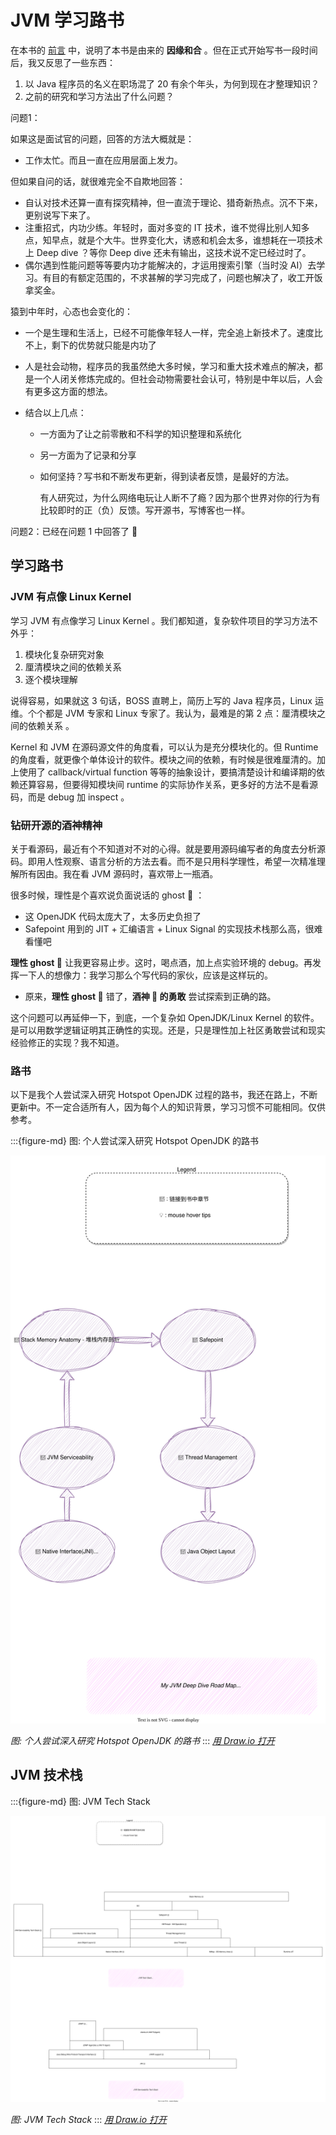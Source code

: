 # JVM 学习路书



在本书的 [前言](/index.md) 中，说明了本书是由来的 **因缘和合** 。但在正式开始写书一段时间后，我又反思了一些东西：

1. 以 Java 程序员的名义在职场混了 20 有余个年头，为何到现在才整理知识？
2. 之前的研究和学习方法出了什么问题？



问题1：

如果这是面试官的问题，回答的方法大概就是：

- 工作太忙。而且一直在应用层面上发力。

但如果自问的话，就很难完全不自欺地回答：

- 自认对技术还算一直有探究精神，但一直流于理论、猎奇新热点。沉不下来，更别说写下来了。
- 注重招式，内功少练。年轻时，面对多变的 IT 技术，谁不觉得比别人知多点，知早点，就是个大牛。世界变化大，诱惑和机会太多，谁想耗在一项技术上 Deep dive ？等你 Deep dive 还未有输出，这技术说不定已经过时了。
- 偶尔遇到性能问题等等要内功才能解决的，才运用搜索引擎（当时没 AI）去学习。有目的有额定范围的，不求甚解的学习完成了，问题也解决了，收工开饭拿奖金。

猿到中年时，心态也会变化的：

- 一个是生理和生活上，已经不可能像年轻人一样，完全追上新技术了。速度比不上，剩下的优势就只能是内功了

- 人是社会动物，程序员的我虽然绝大多时候，学习和重大技术难点的解决，都是一个人闭关修炼完成的。但社会动物需要社会认可，特别是中年以后，人会有更多这方面的想法。

- 结合以上几点：

  - 一方面为了让之前零散和不科学的知识整理和系统化

  - 另一方面为了记录和分享

  - 如何坚持？写书和不断发布更新，得到读者反馈，是最好的方法。

    有人研究过，为什么网络电玩让人断不了瘾？因为那个世界对你的行为有比较即时的正（负）反馈。写开源书，写博客也一样。



问题2：已经在问题 1 中回答了  🙂



## 学习路书



### JVM 有点像 Linux Kernel

学习 JVM 有点像学习 Linux Kernel 。我们都知道，复杂软件项目的学习方法不外乎：

1. 模块化复杂研究对象
2. 厘清模块之间的依赖关系
3. 逐个模块理解

说得容易，如果就这 3 句话，BOSS 直聘上，简历上写的 Java 程序员，Linux 运维。个个都是 JVM 专家和 Linux 专家了。我认为，最难是的第 2 点：厘清模块之间的依赖关系 。



Kernel 和 JVM 在源码源文件的角度看，可以认为是充分模块化的。但 Runtime 的角度看，就更像个单体设计的软件。模块之间的依赖，有时候是很难厘清的。加上使用了 callback/virtual function 等等的抽象设计，要搞清楚设计和编译期的依赖还算容易，但要得知模块间 runtime 的实际协作关系，更多好的方法不是看源码，而是 debug 加 inspect 。



### 钻研开源的酒神精神

关于看源码，最近有个不知道对不对的心得。就是要用源码编写者的角度去分析源码。即用人性观察、语言分析的方法去看。而不是只用科学理性，希望一次精准理解所有因由。我在看 JVM 源码时，喜欢带上一瓶酒。

很多时候，理性是个喜欢说负面说话的 ghost 👻 ：

- 这 OpenJDK 代码太庞大了，太多历史负担了
- Safepoint 用到的 JIT + 汇编语言 + Linux Signal 的实现技术栈那么高，很难看懂吧

**理性 ghost 👻** 让我更容易止步。这时，喝点酒，加上点实验环境的 debug。再发挥一下人的想像力：我学习那么个写代码的家伙，应该是这样玩的。

- 原来，**理性 ghost 👻**  错了，**酒神 🍷 的勇敢** 尝试探索到正确的路。



这个问题可以再延伸一下，到底，一个复杂如 OpenJDK/Linux Kernel 的软件。是可以用数学逻辑证明其正确性的实现。还是，只是理性加上社区勇敢尝试和现实经验修正的实现？我不知道。



### 路书



以下是我个人尝试深入研究 Hotspot OpenJDK 过程的路书，我还在路上，不断更新中。不一定合适所有人，因为每个人的知识背景，学习习惯不可能相同。仅供参考。


:::{figure-md} 图: 个人尝试深入研究 Hotspot OpenJDK 的路书

<img src="study-jvm-road-map.drawio.svg" alt="图: 个人尝试深入研究 Hotspot OpenJDK 的路书">

*图: 个人尝试深入研究 Hotspot OpenJDK 的路书*
:::
*[用 Draw.io 打开](https://app.diagrams.net/?ui=sketch#Uhttps%3A%2F%2Fjvm-insider.mygraphql.com%2Fzh-cn%2Flatest%2F_images%2Fstudy-jvm-road-map.drawio.svg)*





## JVM 技术栈


:::{figure-md} 图: JVM Tech Stack

<img src="jvm-tec-stack.drawio.svg" alt="图: JVM Tech Stack">

*图: JVM Tech Stack*
:::
*[用 Draw.io 打开](https://app.diagrams.net/?ui=sketch#Uhttps%3A%2F%2Fjvm-insider.mygraphql.com%2Fzh-cn%2Flatest%2F_images%2Fjvm-tec-stack.drawio.svg)*

